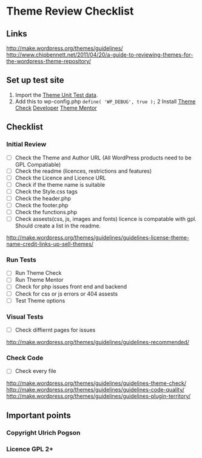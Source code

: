 # Theme Review Checklist

## Links
http://make.wordpress.org/themes/guidelines/
http://www.chipbennett.net/2011/04/20/a-guide-to-reviewing-themes-for-the-wordpress-theme-repository/

## Set up test site

1. Import the [Theme Unit Test data](http://codex.wordpress.org/Theme_Unit_Test).
1. Add this to wp-config.php
`define( 'WP_DEBUG', true );`
2 Install
[Theme Check](http://wordpress.org/plugins/theme-check/)
[Developer](http://wordpress.org/plugins/developer/)
[Theme Mentor](http://wordpress.org/plugins/theme-mentor/)

## Checklist

### Initial Review

* [ ] Check the Theme and Author URL (All WordPress products need to be GPL Compatiable)
* [ ] Check the readme (licences, restrictions and features)
* [ ] Check the Licence and Licence URL
* [ ] Check if the theme name is suitable
* [ ] Check the Style.css tags
* [ ] Check the header.php
* [ ] Check the footer.php
* [ ] Check the functions.php
* [ ] Check assests(css, js, images and fonts) licence is compatable with gpl. Should create a list in the readme.

 http://make.wordpress.org/themes/guidelines/guidelines-license-theme-name-credit-links-up-sell-themes/

### Run Tests

* [ ] Run Theme Check
* [ ] Run Theme Mentor
* [ ] Check for php issues front end and backend
* [ ] Check for css or js errors or 404 assests
* [ ] Test Theme options

### Visual Tests

* [ ] Check diffiernt pages for issues

http://make.wordpress.org/themes/guidelines/guidelines-recommended/

### Check Code
* [ ] Check every file

 http://make.wordpress.org/themes/guidelines/guidelines-theme-check/
 http://make.wordpress.org/themes/guidelines/guidelines-code-quality/
 http://make.wordpress.org/themes/guidelines/guidelines-plugin-territory/


## Important points




### Copyright Ulrich Pogson
### Licence GPL 2+
